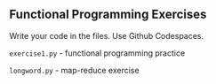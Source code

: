 ## Functional Programming Exercises

Write your code in the files.  Use Github Codespaces.

`exercise1.py` - functional programming practice

`longword.py`  - map-reduce exercise
